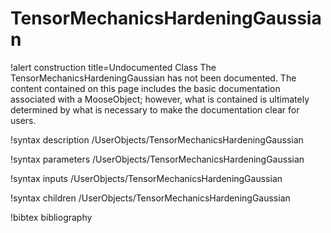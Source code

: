 <!-- MOOSE Documentation Stub: Remove this when content is added. -->

# TensorMechanicsHardeningGaussian

!alert construction title=Undocumented Class
The TensorMechanicsHardeningGaussian has not been documented. The content contained on this page
includes the basic documentation associated with a MooseObject; however, what is contained is
ultimately determined by what is necessary to make the documentation clear for users.

!syntax description /UserObjects/TensorMechanicsHardeningGaussian

!syntax parameters /UserObjects/TensorMechanicsHardeningGaussian

!syntax inputs /UserObjects/TensorMechanicsHardeningGaussian

!syntax children /UserObjects/TensorMechanicsHardeningGaussian

!bibtex bibliography
